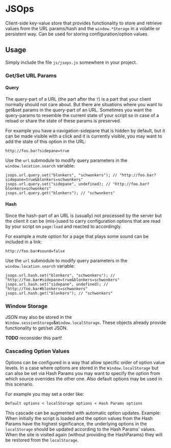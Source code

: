 # JSOps

Client-side key-value store that provides functionality to store and retrieve values from the URL params/hash and the `window.*Storage` in a volatile or persistent way. Can be used for storing configuration/option values.

## Usage
Simply include the file `js/jsops.js` somewhere in your project.

### Get/Set URL Params
#### Query
The query-part of a URL (the part after the `?`) is a part that your client normally should not care about. But there are situations where you want to get&set params in the query-part of an URL.
Sometimes you want the query-params to resemble the current state of your script so in case of a reload or share the state of these params is preserved.

For example you have a navigation-sidepane that is hidden by default, but it can be made visible with a click and it is currently visible, you may want to add the state of this option in the URL:

    http://foo.bar?sidepane=true

Use the `url` submodule to modify query parameters in the `window.location.search` variable:

    jsops.url.query.set("blonkers", "schwonkers"); // "http://foo.bar?sidepane=true&blonkers=schwonkers"
    jsops.url.query.set("sidepane", undefined); // "http://foo.bar?blonkers=schwonkers"
    jsops.url.query.get("blonkers"); // "schwonkers"

#### Hash
Since the hash-part of an URL is (usually) not processed by the server but the client it can be (mis-)used to carry configuration options that are read by your script on `page:load` and reacted to accordingly.

For example a mute option for a page that plays some sound can be included in a link:

    http://foo.bar#sound=false

Use the `url` submodule to modify query parameters in the `window.location.search` variable:

    jsops.url.hash.set("blonkers", "schwonkers"); // "http://foo.bar#sidepane=true&blonkers=schwonkers"
    jsops.url.hash.set("sidepane", undefined); // "http://foo.bar#blonkers=schwonkers"
    jsops.url.hash.get("blonkers"); // "schwonkers"

### Window Storage
JSON may also be stored in the `Window.sessionStorage`&`Window.localStorage`. These objects already provide functionality to get/set JSON.

**TODO** reconsider this part!


### Cascading Option Values
Options can be configured in a way that allow specific order of option value levels.
In a case where options are stored in the `Window.localStorage` but can also be set via Hash Params you may want to specify the option from which source overrides the other one. Also default options may be used in this scenario.

For example you may set a order like:

    Default options < localStorage options < Hash Params options

This cascade can be augmented with automatic option updates. Example:  
When initially the script is loaded and the option values from the Hash Params have the highest significance, the underlying options in the `localStorage` should be updated according to the Hash Params' values. When the site is visited again (without providing the HashParams) they will be restored from the `localStorage`.
